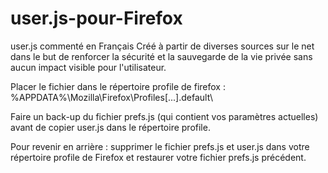 # user.js-pour-Firefox
user.js commenté en Français
Créé à partir de diverses sources sur le net dans le but de renforcer la sécurité et la sauvegarde de la vie privée sans aucun impact visible pour l'utilisateur.

Placer le fichier dans le répertoire profile de firefox : %APPDATA%\Mozilla\Firefox\Profiles\[...].default\

Faire un back-up du fichier prefs.js (qui contient vos paramètres actuelles) avant de copier user.js dans le répertoire profile.

Pour revenir en arrière : supprimer le fichier prefs.js et user.js dans votre répertoire profile de Firefox et restaurer votre fichier prefs.js précédent.
